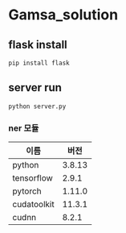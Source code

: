 # Gamsa_solution

## flask install
```
pip install flask
```

## server run
```
python server.py
```

### ner 모듈
|이름|버전|
|------|---|
|python|3.8.13|
|tensorflow|2.9.1|
|pytorch|1.11.0|
|cudatoolkit|11.3.1|
|cudnn|8.2.1|
